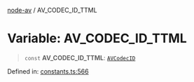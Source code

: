 [node-av](../globals.md) / AV\_CODEC\_ID\_TTML

# Variable: AV\_CODEC\_ID\_TTML

> `const` **AV\_CODEC\_ID\_TTML**: [`AVCodecID`](../type-aliases/AVCodecID.md)

Defined in: [constants.ts:566](https://github.com/seydx/av/blob/f8631fc881b394300b1479f511d55cf1c370a87f/src/constants/constants.ts#L566)
